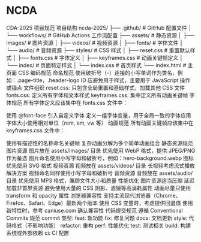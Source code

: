# NCDA
CDA-2025 项目规范
项目结构
ncda-2025/
├── .github/               # GitHub 配置文件
│   └── workflows/         # GitHub Actions 工作流配置
├── assets/               # 静态资源
│   ├── images/           # 图片资源
│   ├── videos/           # 视频资源
│   ├── fonts/            # 字体文件
│   └── audio/            # 音频资源
├── styles/               # CSS 样式
│   ├── reset.css         # 重置默认样式
│   ├── fonts.css         # 字体定义
│   ├── keyframes.css     # 动画关键帧定义
│   └── index/            # 页面特定样式
│       └── index.css     # 首页样式
└── index.html            # 主页面
CSS 编码规范
命名规范
使用破折号（-）连接的小写单词作为类名，例如：.page-title，.header-logo
ID 应避免用于样式，主要用于 JavaScript 操作或锚点
文件组织
reset.css: 只包含全局重置和基础样式，加载其他 CSS 文件
fonts.css: 定义所有字体和文本样式
keyframes.css: 集中定义所有动画关键帧
字体规范
所有字体定义应该集中在 fonts.css 文件中：

使用 @font-face 引入自定义字体
定义一组字体变量，用于全局一致的字体应用
字体大小使用相对单位（rem, em, vw 等）
动画规范
所有动画关键帧应该集中在 keyframes.css 文件中：

使用有描述性的名称命名关键帧
复杂动画分解为多个简单动画组合
静态资源规范
图片资源
图片放在 assets/images/ 目录
优先使用 WebP 格式，提供 JPEG/PNG 作为备选
图片命名使用小写字母和破折号，例如：hero-background.webp
图标优先使用 SVG 格式
视频资源
视频放在 assets/videos/ 目录
长视频考虑流式播放解决方案
视频命名同样使用小写字母和破折号
音频资源
音频放在 assets/audio/ 目录
优先使用 MP3 格式，兼顾文件大小和质量
性能优化
图片资源适当压缩
延迟加载非首屏资源
避免使用大量的 CSS 阴影、滤镜等高消耗属性
动画尽量只使用 transform 和 opacity 属性
浏览器兼容性
支持主流现代浏览器（Chrome、Firefox、Safari、Edge）最新两个版本
使用 CSS 变量时，考虑提供回退值
使用新特性时，参考 caniuse.com 确认兼容性
代码提交规范
遵循 Conventional Commits 规范
commit 类型:
feat: 新功能
fix: 修复问题
docs: 文档更新
style: 代码格式（不影响功能）
refactor: 重构
perf: 性能优化
test: 测试相关
build: 构建系统或外部依赖
ci: CI 配置

